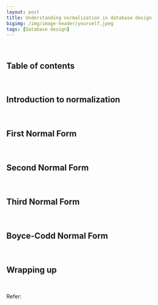 ```yaml
---
layout: post
title: Understanding normalization in database design
bigimg: /img/image-header/yourself.jpeg
tags: [Database design]
---
```





<br>

## Table of contents





<br>

## Introduction to normalization






<br>

## First Normal Form






<br>

## Second Normal Form





<br>

## Third Normal Form




<br>

## Boyce-Codd Normal Form




<br>

## Wrapping up




<br>

Refer:

